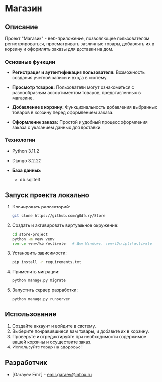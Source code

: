 # Магазин

## Описание

Проект "Магазин" - веб-приложение, позволяющее пользователям регистрироваться, просматривать различные товары, добавлять их в корзину и оформлять заказы для доставки на дом.

### Основные функции

- **Регистрация и аутентификация пользователя:** Возможность создания учетной записи и входа в систему.

- **Просмотр товаров:** Пользователи могут ознакомиться с разнообразным ассортиментом товаров, представленных в магазине.

- **Добавление в корзину:** Функциональность добавления выбранных товаров в корзину перед оформлением заказа.

- **Оформление заказа:** Простой и удобный процесс оформления заказа с указанием данных для доставки.


### Технологии

  - Python 3.11.2
  - Django 3.2.22

- **База данных:**
  - db.sqlite3



## Запуск проекта локально

1. Клонировать репозиторий:
    ```bash
    git clone https://github.com/g0dfury/Store
    ```

2. Создать и активировать виртуальное окружение:
    ```bash
    cd store-project
    python -m venv venv
    source venv/bin/activate   # Для Windows: venv\Scripts\activate
    ```

3. Установить зависимости:
    ```bash
    pip install -r requirements.txt
    ```

4. Применить миграции:
    ```bash
    python manage.py migrate
    ```

5. Запустить сервер разработки:
    ```bash
    python manage.py runserver
    ```

## Использование
1. Создайте аккаунт и войдите в систему.
2. Выберите понравившиеся вам товары, и добавьте их в корзину.
3. Проверьте и отредактируйте при необходимости содержимое вашей корзины и осуществите заказ.
4. Используйте товар на здоровье !

## Разработчик
- [Garayev Emir] - emir.garaev@inbox.ru

